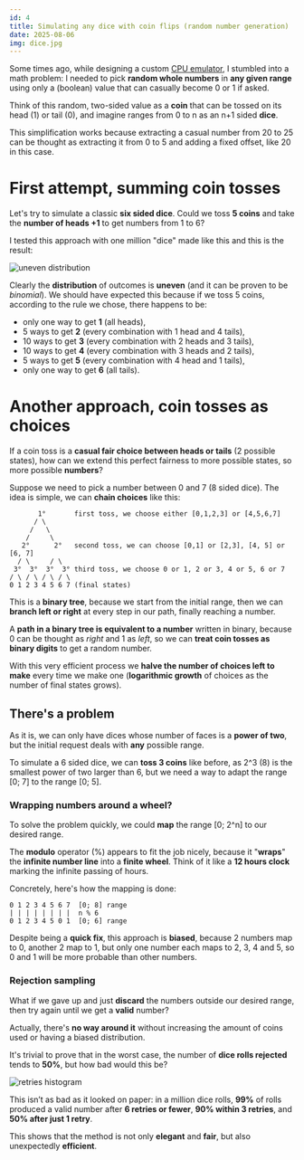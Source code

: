 ```yaml
---
id: 4
title: Simulating any dice with coin flips (random number generation)
date: 2025-08-06
img: dice.jpg
---
```

Some times ago, while designing a custom [CPU emulator](https://github.com/RubenSab/Zedecim-ISA-emulator), I stumbled into a math problem: I needed to pick **random whole numbers** in **any given range** using only a (boolean) value that can casually become 0 or 1 if asked.

Think of this random, two-sided value as a **coin** that can be tossed on its head (1) or tail (0), and imagine ranges from 0 to n as an n+1 sided **dice**.

This simplification works because extracting a casual number from 20 to 25 can be thought as extracting it from 0 to 5 and adding a fixed offset, like 20 in this case.

# First attempt, summing coin tosses

Let's try to simulate a classic **six sided dice**. Could we toss **5 coins** and take the **number of heads +1** to get numbers from 1 to 6?

I tested this approach with one million "dice" made like this and this is the result:

![uneven distribution](4_imgs/sum_histogram.png)

Clearly the **distribution** of outcomes is **uneven** (and it can be proven to be *binomial*).
We should have expected this because if we toss 5 coins, according to the rule we chose, there happens to be:

- only one way to get **1** (all heads),
- 5 ways to get **2** (every combination with 1 head and 4 tails),
- 10 ways to get **3** (every combination with 2 heads and 3 tails),
- 10 ways to get **4** (every combination with 3 heads and 2 tails),
- 5 ways to get **5** (every combination with 4 head and 1 tails),
- only one way to get **6** (all tails).

# Another approach, coin tosses as choices

If a coin toss is a **casual fair choice between heads or tails** (2 possible states), how can we extend this perfect fairness to more possible states, so more possible **numbers**?

Suppose we need to pick a number between 0 and 7 (8 sided dice).
The idea is simple, we can **chain choices** like this:

```
       1°       first toss, we choose either [0,1,2,3] or [4,5,6,7] 
      / \
     /   \
    /     \
   2°      2°   second toss, we can choose [0,1] or [2,3], [4, 5] or [6, 7]  
  / \     / \
 3°  3°  3°  3° third toss, we choose 0 or 1, 2 or 3, 4 or 5, 6 or 7
/ \ / \ / \ / \
0 1 2 3 4 5 6 7 (final states)
```

This is a **binary tree**, because we start from the initial range, then we can **branch left or right** at every step in our path, finally reaching a number.

A **path in a binary tree is equivalent to a number** written in binary, because 0 can be thought as *right* and 1 as *left*, so we can **treat coin tosses as binary digits** to get a random number.

With this very efficient process we **halve the number of choices left to make** every time we make one (**logarithmic growth** of choices as the number of final states grows).

## There's a problem

As it is, we can only have dices whose number of faces is a **power of two**, but the initial request deals with **any** possible range.

To simulate a 6 sided dice, we can **toss 3 coins** like before, as 2^3 (8) is the smallest power of two larger than 6, but we need a way to adapt the range \[0; 7\] to the range \[0; 5\].

### Wrapping numbers around a wheel?

To solve the problem quickly, we could **map** the range \[0; 2^n\] to our desired range.

The **modulo** operator (%) appears to fit the job nicely, because it "**wraps**" the **infinite number line** into a **finite wheel**. Think of it like a **12 hours clock** marking the infinite passing of hours.  

Concretely, here's how the mapping is done:

```
0 1 2 3 4 5 6 7  [0; 8] range
| | | | | | | |  n % 6
0 1 2 3 4 5 0 1  [0; 6] range
```

Despite being a **quick fix**, this approach is **biased**, because 2 numbers map to 0, another 2 map to 1, but only one number each maps to 2, 3, 4 and 5, so 0 and 1 will be more probable than other numbers.

### Rejection sampling

What if we gave up and just **discard** the numbers outside our desired range, then try again until we get a **valid** number?

Actually, there's **no way around it** without increasing the amount of coins used or having a biased distribution.

It's trivial to prove that in the worst case, the number of **dice rolls rejected** tends to **50%**, but how bad would this be?

![retries histogram](4_imgs/retries_histogram.png)

This isn’t as bad as it looked on paper: in a million dice rolls, **99%** of rolls produced a valid number after **6 retries or fewer**, **90% within 3 retries**, and **50% after just 1 retry**.

This shows that the method is not only **elegant** and **fair**, but also unexpectedly **efficient**.
